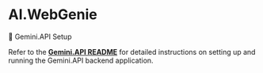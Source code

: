 # AI.WebGenie

🔧 Gemini.API Setup 

Refer to the **[Gemini.API README](Gemini.API/README.md)** for detailed instructions on setting up and running the Gemini.API backend application.